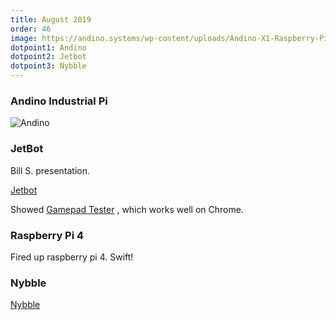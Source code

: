 ```yaml
---
title: August 2019
order: 46
image: https://andino.systems/wp-content/uploads/Andino-X1-Raspberry-Pi-in-der-industrie.png
dotpoint1: Andino 
dotpoint2: Jetbot
dotpoint3: Nybble
---
```

### Andino Industrial Pi 

![Andino](https://andino.systems/wp-content/uploads/andino-x1-with-raspberry-pi-3.png)


### JetBot

Bill S. presentation.

[Jetbot](https://github.com/NVIDIA-AI-IOT/jetbot)

Showed [Gamepad Tester](https://html5gamepad.com/) , which works well on Chrome.

### Raspberry Pi 4
Fired up raspberry pi 4. Swift!

### Nybble
[Nybble](https://www.raspberrypi.org/blog/robotic-cat-petoi-nybble/)


